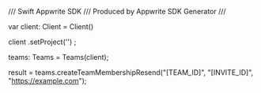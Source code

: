 /// Swift Appwrite SDK
/// Produced by Appwrite SDK Generator
///

var client: Client = Client()

client
    .setProject('')
;

teams: Teams =  Teams(client);

result = teams.createTeamMembershipResend("[TEAM_ID]", "[INVITE_ID]", "https://example.com");
